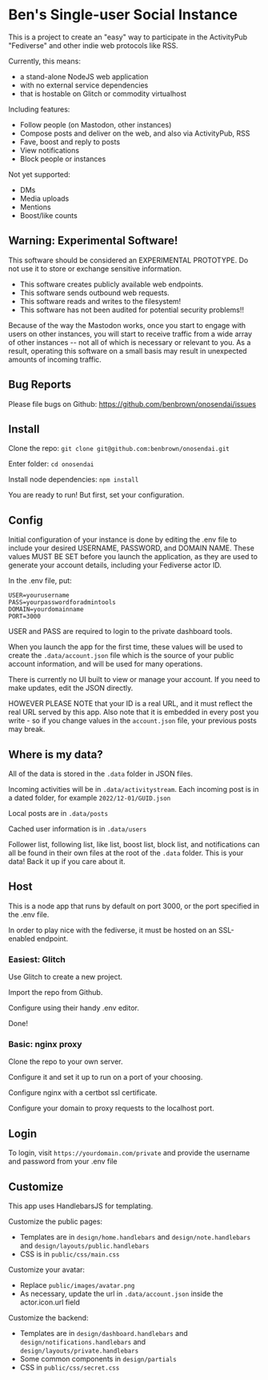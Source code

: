 # Ben's Single-user Social Instance

This is a project to create an "easy" way to participate in the ActivityPub "Fediverse" and other indie web protocols like RSS.

Currently, this means:

- a stand-alone NodeJS web application 
- with no external service dependencies
- that is hostable on Glitch or commodity virtualhost

Including features:
- Follow people (on Mastodon, other instances)
- Compose posts and deliver on the web, and also via ActivityPub, RSS
- Fave, boost and reply to posts
- View notifications
- Block people or instances

Not yet supported:
- DMs
- Media uploads
- Mentions
- Boost/like counts

## Warning: Experimental Software! 

This software should be considered an EXPERIMENTAL PROTOTYPE.
Do not use it to store or exchange sensitive information.

- This software creates publicly available web endpoints.
- This software sends outbound web requests.
- This software reads and writes to the filesystem!
- This software has not been audited for potential security problems!!

Because of the way the Mastodon works, once you start to engage with
users on other instances, you will start to receive traffic from a
wide array of other instances -- not all of which is necessary or 
relevant to you. As a result, operating this software on a small basis
may result in unexpected amounts of incoming traffic.

## Bug Reports

Please file bugs on Github:
https://github.com/benbrown/onosendai/issues

## Install

Clone the repo:
`git clone git@github.com:benbrown/onosendai.git`

Enter folder:
`cd onosendai`

Install node dependencies:
`npm install`

You are ready to run! But first, set your configuration.

## Config

Initial configuration of your instance is done by editing the
.env file to include your desired USERNAME, PASSWORD, and DOMAIN NAME.
These values MUST BE SET before you launch the application, as
they are used to generate your account details, including your
Fediverse actor ID.

In the .env file, put:

```
USER=yourusername
PASS=yourpasswordforadmintools
DOMAIN=yourdomainname
PORT=3000
```

USER and PASS are required to login to the private dashboard tools.

When you launch the app for the first time, these values will be used
to create the `.data/account.json` file which is the source of your
public account information, and will be used for many operations.

There is currently no UI built to view or manage your account. If you
need to make updates, edit the JSON directly.

HOWEVER PLEASE NOTE that your ID is a real URL, and it must reflect
the real URL served by this app. Also note that it is embedded in
every post you write - so if you change values in the `account.json` file,
your previous posts may break.

## Where is my data?

All of the data is stored in the `.data` folder in JSON files.

Incoming activities will be in `.data/activitystream`. Each incoming
post is in a dated folder, for example `2022/12-01/GUID.json`

Local posts are in `.data/posts`

Cached user information is in `.data/users`

Follower list, following list, like list, boost list, block list,
and notifications can all be found in their own files at the root
of the `.data` folder. This is your data! Back it up if you care 
about it.


## Host

This is a node app that runs by default on port 3000, or the port
specified in the .env file.

In order to play nice with the fediverse, it must be hosted on an
SSL-enabled endpoint.

### Easiest: Glitch

Use Glitch to create a new project.

Import the repo from Github.

Configure using their handy .env editor.

Done!

### Basic: nginx proxy

Clone the repo to your own server.

Configure it and set it up to run on a port of your choosing.

Configure nginx with a certbot ssl certificate.

Configure your domain to proxy requests to the localhost port.

## Login

To login, visit `https://yourdomain.com/private` and provide the username and password from your .env file


## Customize

This app uses HandlebarsJS for templating.

Customize the public pages:
- Templates are in `design/home.handlebars` and `design/note.handlebars` and `design/layouts/public.handlebars`
- CSS is in `public/css/main.css`

Customize your avatar:
- Replace `public/images/avatar.png`
- As necessary, update the url in `.data/account.json` inside the actor.icon.url field

Customize the backend:
- Templates are in `design/dashboard.handlebars` and `design/notifications.handlebars` and `design/layouts/private.handlebars`
- Some common components in `design/partials`
- CSS in `public/css/secret.css`